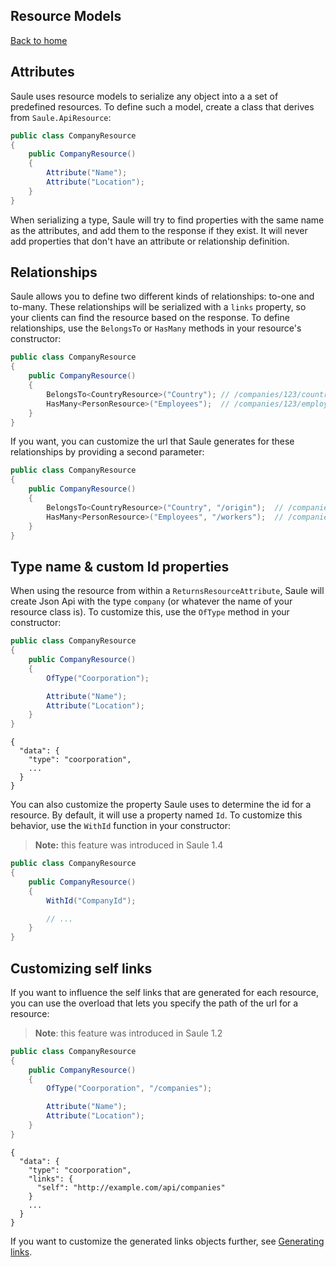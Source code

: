 ## Resource Models

[Back to home](index)

## Attributes
Saule uses resource models to serialize any object into a
a set of predefined resources. To define such a model, create
a class that derives from `Saule.ApiResource`:

```csharp
public class CompanyResource
{
    public CompanyResource()
    {
        Attribute("Name");
        Attribute("Location");
    }
}
```
When serializing a type, Saule will try to find properties with
the same name as the attributes, and add them to the response
if they exist. It will never add properties that don't have an
attribute or relationship definition.

## Relationships

Saule allows you to define two different kinds of relationships:
to-one and to-many. These relationships will be serialized with
a `links` property, so your clients can find the resource based
on the response. To define relationships, use the `BelongsTo` or
`HasMany` methods in your resource's constructor:
```csharp
public class CompanyResource
{
    public CompanyResource()
    {
        BelongsTo<CountryResource>("Country"); // /companies/123/country
        HasMany<PersonResource>("Employees");  // /companies/123/employees
    }
}
```

If you want, you can customize the url that Saule generates for these
relationships by providing a second parameter:
```csharp
public class CompanyResource
{
    public CompanyResource()
    {
        BelongsTo<CountryResource>("Country", "/origin");  // /companies/123/origin
        HasMany<PersonResource>("Employees", "/workers");  // /companies/123/workers
    }
}
```


## Type name & custom Id properties

When using the resource from within a `ReturnsResourceAttribute`, Saule will create
Json Api with the type `company` (or whatever the name of your resource class is). 
To customize this, use the `OfType` method in your constructor:

```csharp
public class CompanyResource
{
    public CompanyResource()
    {
        OfType("Coorporation");

        Attribute("Name");
        Attribute("Location");
    }
}
```
```
{
  "data": {
    "type": "coorporation",
    ...
  }
}
```

You can also customize the property Saule uses to determine the id for
a resource. By default, it will use a property named `Id`. To customize
this behavior, use the `WithId` function in your constructor:

> **Note:** this feature was introduced in Saule 1.4

```csharp
public class CompanyResource
{
    public CompanyResource()
    {
        WithId("CompanyId");

        // ...
    }
}
```

## Customizing self links

If you want to influence the self links that are generated for each
resource, you can use the overload that lets you specify the path of
the url for a resource:

> **Note**: this feature was introduced in Saule 1.2

```csharp
public class CompanyResource
{
    public CompanyResource()
    {
        OfType("Coorporation", "/companies");

        Attribute("Name");
        Attribute("Location");
    }
}
```
```
{
  "data": {
    "type": "coorporation",
    "links": {
      "self": "http://example.com/api/companies"
    }
    ...
  }
}
```

If you want to customize the generated links objects further, see 
[Generating links](Generating-links).